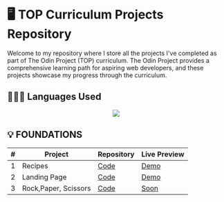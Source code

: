 # 🖥️ TOP Curriculum Projects Repository

Welcome to my repository where I store all the projects I've completed as part of The Odin Project (TOP) curriculum. The Odin Project provides a comprehensive learning path for aspiring web developers, and these projects showcase my progress through the curriculum.
## 🧑🏻‍💻 Languages Used

<p align="center">
<img src="https://skillicons.dev/icons?i=html,css,js"/>
</p>

## 💡 FOUNDATIONS
<center>

| #  | Project           | Repository                                              | Live Preview                                       |
|---|-----------------------|-------------------------------------------------------|--------------------------------------------------|
| 1 | Recipes            | [Code](https://github.com/Coolgorithm/odin-recipes/tree)                    | [Demo ](https://coolgorithm.github.io/odin-recipes/)     |
| 2 | Landing Page            | [Code](https://github.com/Coolgorithm/The-Odin-Project/tree/main/Landing-Page)                    | [Demo ](https://coolgorithm.github.io/The-Odin-Project/Landing-Page/)     |
| 3 | Rock,Paper, Scissors           | [Code](https://github.com/Coolgorithm/The-Odin-Project/tree/main/RPS)                    | [Soon]()     |

</center>

